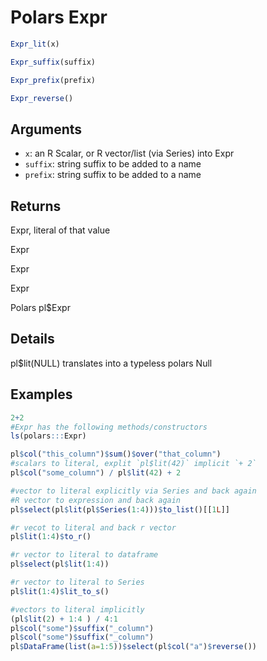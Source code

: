 # Polars Expr

```r
Expr_lit(x)

Expr_suffix(suffix)

Expr_prefix(prefix)

Expr_reverse()
```

## Arguments

- `x`: an R Scalar, or R vector/list (via Series) into Expr
- `suffix`: string suffix to be added to a name
- `prefix`: string suffix to be added to a name

## Returns

Expr, literal of that value

Expr

Expr

Expr

Polars pl$Expr

## Details

pl$lit(NULL) translates into a typeless polars Null

## Examples

```r
2+2
#Expr has the following methods/constructors
ls(polars:::Expr)

pl$col("this_column")$sum()$over("that_column")
#scalars to literal, explit `pl$lit(42)` implicit `+ 2`
pl$col("some_column") / pl$lit(42) + 2

#vector to literal explicitly via Series and back again
#R vector to expression and back again
pl$select(pl$lit(pl$Series(1:4)))$to_list()[[1L]]

#r vecot to literal and back r vector
pl$lit(1:4)$to_r()

#r vector to literal to dataframe
pl$select(pl$lit(1:4))

#r vector to literal to Series
pl$lit(1:4)$lit_to_s()

#vectors to literal implicitly
(pl$lit(2) + 1:4 ) / 4:1
pl$col("some")$suffix("_column")
pl$col("some")$suffix("_column")
pl$DataFrame(list(a=1:5))$select(pl$col("a")$reverse())
```